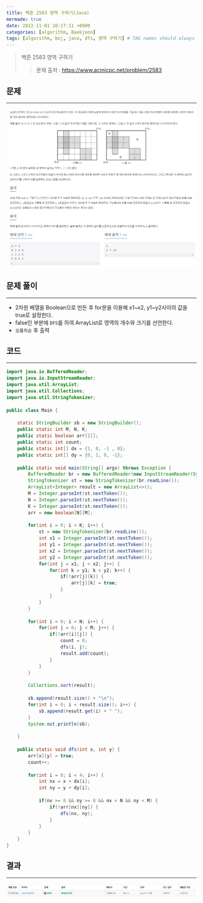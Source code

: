 ```yaml
---
title: 백준 2583 영역 구하기(Java)
mermade: true
date: 2022-11-01 10:17:11 +0900
categories: [algorithm, Baekjoon]
tags: [algorithm, boj, java, dfs, 영역 구하기] # TAG names should always be lowercase
---
```

>백준 2583 영역 구하기
>> 문제 출처 : <https://www.acmicpc.net/problem/2583>


## 문제
---
![백준](/assets/img/BOJ/2583.PNG)

## 문제 풀이
---
- 2차원 배열을 Boolean으로 만든 후 for문을 이용해 x1~x2, y1~y2사이의 값을 true로 설정한다.
- false인 부분에 ```DFS```를 하여 ArrayList로 영역의 개수와 크기를 선언한다.
- ```오름차순``` 후 출력

## 코드
---
```java
import java.io.BufferedReader;
import java.io.InputStreamReader;
import java.util.ArrayList;
import java.util.Collections;
import java.util.StringTokenizer;

public class Main {
	
	static StringBuilder sb = new StringBuilder();
	public static int M, N, K;
	public static boolean arr[][];
	public static int count;
	public static int[] dx = {1, 0, -1 , 0};
	public static int[] dy = {0, 1, 0, -1};
	
	public static void main(String[] args) throws Exception {
		BufferedReader br = new BufferedReader(new InputStreamReader(System.in));
		StringTokenizer st = new StringTokenizer(br.readLine());
		ArrayList<Integer> result = new ArrayList<>();
		M = Integer.parseInt(st.nextToken());
		N = Integer.parseInt(st.nextToken());
		K = Integer.parseInt(st.nextToken());
		arr = new boolean[N][M];
		
		for(int i = 0; i < K; i++) {
			st = new StringTokenizer(br.readLine());
			int x1 = Integer.parseInt(st.nextToken());
			int y1 = Integer.parseInt(st.nextToken());
			int x2 = Integer.parseInt(st.nextToken());
			int y2 = Integer.parseInt(st.nextToken());
			for(int j = x1; j < x2; j++) {
				for(int k = y1; k < y2; k++) {
					if(!arr[j][k]) {						
						arr[j][k] = true;					
					}
				}
			}
		}
		
		for(int i = 0; i < N; i++) {
			for(int j = 0; j < M; j++) {
				if(!arr[i][j]) {
					count = 0;
					dfs(i, j);	
					result.add(count);
				}						
			}
		}
		
		Collections.sort(result);
		
		sb.append(result.size() + "\n");
		for(int i = 0; i < result.size(); i++) {
			sb.append(result.get(i) + " ");
		}
		System.out.println(sb);
		
	}

	public static void dfs(int x, int y) {
		arr[x][y] = true;
		count++;
		
		for(int i = 0; i < 4; i++) {
			int nx = x + dx[i];
			int ny = y + dy[i];
			
			if(nx >= 0 && ny >= 0 && nx < N && ny < M) {
				if(!arr[nx][ny]) {
					dfs(nx, ny);	
				}			
			}
		}
	}
}

```

## 결과
---
![백준](/assets/img/BOJ/2583_result.PNG)